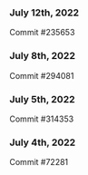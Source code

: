### July 12th, 2022

Commit #235653

### July 8th, 2022

Commit #294081

### July 5th, 2022

Commit #314353


### July 4th, 2022

Commit #72281
